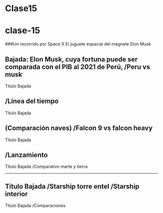 # Clase15

# clase-15

###Un recorrido por Space X
El juguete espacial del magnate Elon Musk

Bajada: Elon Musk, cuya fortuna puede ser comparada con el PIB al 2021 de Perú, 
/Peru vs musk
---

Título
Bajada

/Línea del tiempo
---
Título
Bajada

(Comparación naves)
/Falcon 9 vs falcon heavy
---
Título
Bajada

/Lanzamiento
---

Título
Bajada
/Comparativo marte y tierra

---

Título
Bajada
/Starship torre entel
/Starship interior
---

Título
Bajada
/Comparaciones
